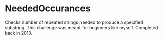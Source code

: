 # NeededOccurances
Checks number of repeated strings needed to produce a specified substring. This challenge was meant for beginners like myself. Completed back in 2013.
